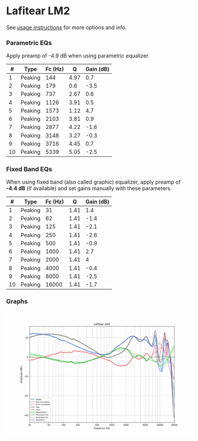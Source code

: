 # Lafitear LM2
See [usage instructions](https://github.com/jaakkopasanen/AutoEq#usage) for more options and info.

### Parametric EQs
Apply preamp of -4.9 dB when using parametric equalizer.

|   # | Type    |   Fc (Hz) |    Q |   Gain (dB) |
|-----|---------|-----------|------|-------------|
|   1 | Peaking |       144 | 4.97 |         0.7 |
|   2 | Peaking |       179 | 0.6  |        -3.5 |
|   3 | Peaking |       737 | 2.67 |         0.6 |
|   4 | Peaking |      1126 | 3.91 |         0.5 |
|   5 | Peaking |      1573 | 1.12 |         4.7 |
|   6 | Peaking |      2103 | 3.81 |         0.9 |
|   7 | Peaking |      2877 | 4.22 |        -1.6 |
|   8 | Peaking |      3148 | 3.27 |        -0.3 |
|   9 | Peaking |      3716 | 4.45 |         0.7 |
|  10 | Peaking |      5339 | 5.05 |        -2.5 |

### Fixed Band EQs
When using fixed band (also called graphic) equalizer, apply preamp of **-4.4 dB** (if available) and set gains manually with these parameters.

|   # | Type    |   Fc (Hz) |    Q |   Gain (dB) |
|-----|---------|-----------|------|-------------|
|   1 | Peaking |        31 | 1.41 |         1.4 |
|   2 | Peaking |        62 | 1.41 |        -1.4 |
|   3 | Peaking |       125 | 1.41 |        -2.1 |
|   4 | Peaking |       250 | 1.41 |        -2.6 |
|   5 | Peaking |       500 | 1.41 |        -0.9 |
|   6 | Peaking |      1000 | 1.41 |         2.7 |
|   7 | Peaking |      2000 | 1.41 |         4   |
|   8 | Peaking |      4000 | 1.41 |        -0.4 |
|   9 | Peaking |      8000 | 1.41 |        -2.5 |
|  10 | Peaking |     16000 | 1.41 |        -1.7 |

### Graphs
![](./Lafitear%20LM2.png)
